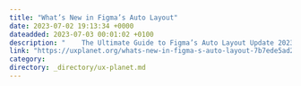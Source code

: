 ```yaml
---
title: "What’s New in Figma’s Auto Layout"
date: 2023-07-02 19:13:34 +0000
dateadded: 2023-07-03 00:01:02 +0100
description: "    The Ultimate Guide to Figma’s Auto Layout Update 2023  Continue reading on UX Planet »  "
link: "https://uxplanet.org/whats-new-in-figma-s-auto-layout-7b7ede5ad2b9?source=rss----819cc2aaeee0---4"
category:
directory: _directory/ux-planet.md
---
```

